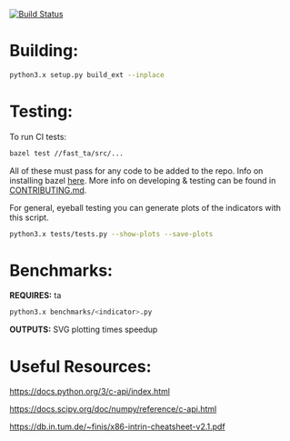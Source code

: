 [![Build Status](https://travis-ci.com/cristian-bicheru/fast-ta.svg?branch=master)](https://travis-ci.com/cristian-bicheru/fast-ta)

# Building:
```bash
python3.x setup.py build_ext --inplace
```

# Testing:

To run CI tests:
```bash
bazel test //fast_ta/src/...
```
All of these must pass for any code to be added to the repo. Info on installing
bazel [here](https://docs.bazel.build/versions/master/install.html). More
info on developing & testing can be found in
[CONTRIBUTING.md](https://github.com/cristian-bicheru/fast-ta/blob/master/CONTRIBUTING.md).

For general, eyeball testing you can generate plots of the indicators with
this script.
```bash
python3.x tests/tests.py --show-plots --save-plots
```

# Benchmarks:
**REQUIRES:** ta
```bash
python3.x benchmarks/<indicator>.py
```
**OUTPUTS:** SVG plotting times speedup

# Useful Resources:
https://docs.python.org/3/c-api/index.html

https://docs.scipy.org/doc/numpy/reference/c-api.html

https://db.in.tum.de/~finis/x86-intrin-cheatsheet-v2.1.pdf

